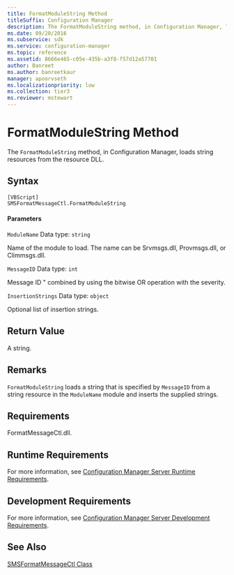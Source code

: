 ```yaml
---
title: FormatModuleString Method
titleSuffix: Configuration Manager
description: The FormatModuleString method, in Configuration Manager, loads string resources from the resource DLL.
ms.date: 09/20/2016
ms.subservice: sdk
ms.service: configuration-manager
ms.topic: reference
ms.assetid: 8666e465-c05e-435b-a3f8-f57d12a57701
author: Banreet
ms.author: banreetkaur
manager: apoorvseth
ms.localizationpriority: low
ms.collection: tier3
ms.reviewer: mstewart
---
```

# FormatModuleString Method
The `FormatModuleString` method, in Configuration Manager, loads string resources from the resource DLL.

## Syntax

```
[VBScript]
SMSFormatMessageCtl.FormatModuleString
```

#### Parameters
 `ModuleName`
 Data type: `string`

 Name of the module to load. The name can be Srvmsgs.dll, Provmsgs.dll, or Climmsgs.dll.

 `MessageID`
 Data type: `int`

 Message ID " combined by using the bitwise OR operation with the severity.

 `InsertionStrings`
 Data type: `object`

 Optional list of insertion strings.

## Return Value
 A string.

## Remarks
 `FormatModuleString` loads a string that is specified by `MessageID` from a string resource in the `ModuleName` module and inserts the supplied strings.

## Requirements
 FormatMessageCtl.dll.

## Runtime Requirements
 For more information, see [Configuration Manager Server Runtime Requirements](../../../../../develop/core/reqs/server-runtime-requirements.md).

## Development Requirements
 For more information, see [Configuration Manager Server Development Requirements](../../../../../develop/core/reqs/server-development-requirements.md).

## See Also
 [SMSFormatMessageCtl Class](../../../../../develop/reference/core/servers/manage/smsformatmessagectl-class.md)
